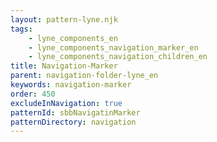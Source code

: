 ```yaml
---
layout: pattern-lyne.njk
tags: 
    - lyne_components_en
    - lyne_components_navigation_marker_en
    - lyne_components_navigation_children_en
title: Navigation-Marker
parent: navigation-folder-lyne_en
keywords: navigation-marker
order: 450
excludeInNavigation: true
patternId: sbbNavigatinMarker
patternDirectory: navigation
---
```

